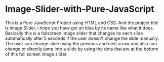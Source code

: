 # Image-Slider-with-Pure-JavaScript
This is a Pure JavaScript Project using HTML and CSS. And the project title is Image Slider, I hope you have got an Idea by its name like what it does. Basically this is a fullscreen image slider that changes its each slide automatically after 5 seconds if the user doesn't change the slide manually.
The user can change slide using the previous and next arrow and also can change or directly jump into a slide by using the dots that are at the bottom of this full screen image slider.
